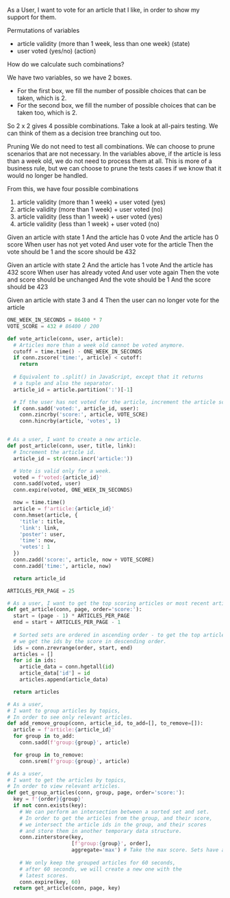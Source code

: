 As a User,
I want to vote for an article that I like,
in order to show my support for them.


Permutations of variables
- article validity (more than 1 week, less than one week) (state)
- user voted (yes/no) (action)

How do we calculate such combinations?

We have two variables, so we have 2 boxes. 
- For the first box, we fill the number of possible choices that can be taken, which is 2. 
- For the second box, we fill the number of possible choices that can be taken too, which is 2.

So 2 x 2 gives 4 possible combinations. Take a look at all-pairs testing.
We can think of them as a decision tree branching out too. 

Pruning
We do not need to test all combinations. We can choose to prune scenarios that are not necessary. In the variables above, if the article is less than a week old, we do not need to process them at all. This is more of a business rule, but we can choose to prune the tests cases if we know that it would no longer be handled.

From this, we have four possible combinations
1. article validity (more than 1 week) + user voted (yes)
2. article validity (more than 1 week) + user voted (no)
3. article validity (less than 1 week) + user voted (yes)
4. article validity (less than 1 week) + user voted (no)

Given an article with state 1 
And the article has 0 vote
And the article has  0 score
When user has not yet voted
And user vote for the article
Then the vote should be 1 and the score should be 432

Given an article with state 2
And the article has 1 vote
And the article has 432 score
When user has already voted
And user vote again
Then the vote and score should be unchanged
And the vote should be 1 
And the score should be 423

Given an article with state 3 and 4
Then the user can no longer vote for the article
```python
ONE_WEEK_IN_SECONDS = 86400 * 7
VOTE_SCORE = 432 # 86400 / 200

def vote_article(conn, user, article):
  # Articles more than a week old cannot be voted anymore.
  cutoff = time.time() - ONE_WEEK_IN_SECONDS
  if conn.zscore('time:', article) < cutoff:
    return
  
  # Equivalent to .split() in JavaScript, except that it returns
  # a tuple and also the separator.
  article_id = article.partition(':')[-1]

  # If the user has not voted for the article, increment the article score and vote count.
  if conn.sadd('voted:', article_id, user):
    conn.zincrby('score:', article, VOTE_SCRE)
    conn.hincrby(article, 'votes', 1)


# As a user, I want to create a new article.
def post_article(conn, user, title, link):
  # Increment the article id.
  article_id = str(conn.incr('article:'))

  # Vote is valid only for a week.
  voted = f'voted:{article_id}'
  conn.sadd(voted, user)
  conn.expire(voted, ONE_WEEK_IN_SECONDS)

  now = time.time()
  article = f'article:{article_id}'
  conn.hmset(article, {
    'title': title,
    'link': link,
    'poster': user,
    'time': now,
    'votes': 1
  })
  conn.zadd('score:', article, now + VOTE_SCORE)
  conn.zadd('time:', article, now)

  return article_id

ARTICLES_PER_PAGE = 25

# As a user, I want to get the top scoring articles or most recent articles.
def get_article(conn, page, order='score:'):
  start = (page - 1) * ARTICLES_PER_PAGE
  end = start + ARTICLES_PER_PAGE - 1
  
  # Sorted sets are ordered in ascending order - to get the top articles,
  # we get the ids by the score in descending order.
  ids = conn.zrevrange(order, start, end)
  articles = []
  for id in ids:
    article_data = conn.hgetall(id)
    article_data['id'] = id
    articles.append(article_data)

  return articles

# As a user, 
# I want to group articles by topics, 
# In order to see only relevant articles.
def add_remove_group(conn, article_id, to_add=[], to_remove=[]):
  article = f'article:{article_id}'
  for group in to_add:
    conn.sadd(f'group:{group}', article)

  for group in to_remove:
    conn.srem(f'group:{group}', article)

# As a user,
# I want to get the articles by topics,
# In order to view relevant articles.
def get_group_articles(conn, group, page, order='score:'):
  key = f'{order}{group}'
  if not conn.exists(key):
    # We can perform an intersection between a sorted set and set.
    # In order to get the articles from the group, and their score,
    # we intersect the article ids in the group, and their scores
    # and store them in another temporary data structure.
    conn.zinterstore(key,
                     [f'group:{group}', order],
                     aggregate='max') # Take the max score. Sets have a score of 1.
  
    # We only keep the grouped articles for 60 seconds,
    # after 60 seconds, we will create a new one with the
    # latest scores.
    conn.expire(key, 60)
  return get_article(conn, page, key)
```
